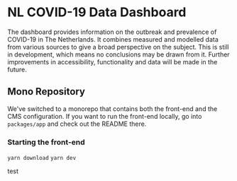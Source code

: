 # NL COVID-19 Data Dashboard

The dashboard provides information on the outbreak and prevalence of COVID-19 in The Netherlands. It combines measured and modelled data from various sources to give a broad perspective on the subject. This is still in development, which means no conclusions may be drawn from it. Further improvements in accessibility, functionality and data will be made in the future.

## Mono Repository

We've switched to a monorepo that contains both the front-end and the CMS configuration. If you want to run the front-end locally, go into `packages/app` and check out the README there.

### Starting the front-end

`yarn download`
`yarn dev`

test
